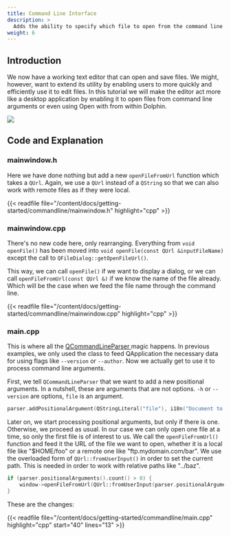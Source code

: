 ```yaml
---
title: Command Line Interface
description: >
  Adds the ability to specify which file to open from the command line to our text editor.
weight: 6
---
```


## Introduction

We now have a working text editor that can open and save files. We might, however, want to extend its utility by enabling users to more quickly and efficiently use it to edit files. In this tutorial we will make the editor act more like a desktop application by enabling it to open files from command line arguments or even using Open with from within Dolphin.

![](result.png)

## Code and Explanation

### mainwindow.h

Here we have done nothing but add a new `openFileFromUrl` function which takes a `QUrl`. Again, we use a `QUrl` instead of a `QString` so that we can also work with remote files as if they were local.

{{< readfile file="/content/docs/getting-started/commandline/mainwindow.h" highlight="cpp" >}}

### mainwindow.cpp

There's no new code here, only rearranging. Everything from `void openFile()` has been moved into `void openFile(const QUrl &inputFileName)` except the call to `QFileDialog::getOpenFileUrl()`.

This way, we can call `openFile()` if we want to display a dialog, or we can call `openFileFromUrl(const QUrl &)` if we know the name of the file already. Which will be the case when we feed the file name through the command line.

{{< readfile file="/content/docs/getting-started/commandline/mainwindow.cpp" highlight="cpp" >}}

### main.cpp

This is where all the [QCommandLineParser ](https://doc.qt.io/qt-5/qcommandlineparser.html) magic happens. In previous examples, we only used the class to feed QApplication the necessary data for using flags like `--version` or `--author`. Now we actually get to use it to process command line arguments.

First, we tell `QCommandLineParser` that we want to add a new positional arguments. In a nutshell, these are arguments that are not options. `-h` or `--version` are options, `file` is an argument.

```c++
parser.addPositionalArgument(QStringLiteral("file"), i18n("Document to open"));
```

Later on, we start processing positional arguments, but only if there is one. Otherwise, we proceed as usual. In our case we can only open one file at a time, so only the first file is of interest to us. We call the `openFileFromUrl()` function and feed it the URL of the file we want to open, whether it is a local file like "$HOME/foo" or a remote one like "ftp.mydomain.com/bar". We use the overloaded form of `QUrl::fromUserInput()` in order to set the current path. This is needed in order to work with relative paths like "../baz".

```c++
if (parser.positionalArguments().count() > 0) {
    window->openFileFromUrl(QUrl::fromUserInput(parser.positionalArguments().at(0), QDir::currentPath()));
}
```

These are the changes:

{{< readfile file="/content/docs/getting-started/commandline/main.cpp" highlight="cpp" start="40" lines="13" >}}
